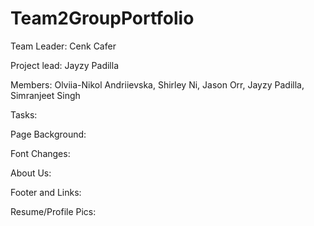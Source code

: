# Team2GroupPortfolio

Team Leader: Cenk Cafer

Project lead: Jayzy Padilla

Members: 
Olviia-Nikol Andriievska,
Shirley Ni,
Jason Orr,
Jayzy Padilla, 
Simranjeet Singh

Tasks:

Page Background:


Font Changes:

About Us:

Footer and Links:


Resume/Profile Pics: